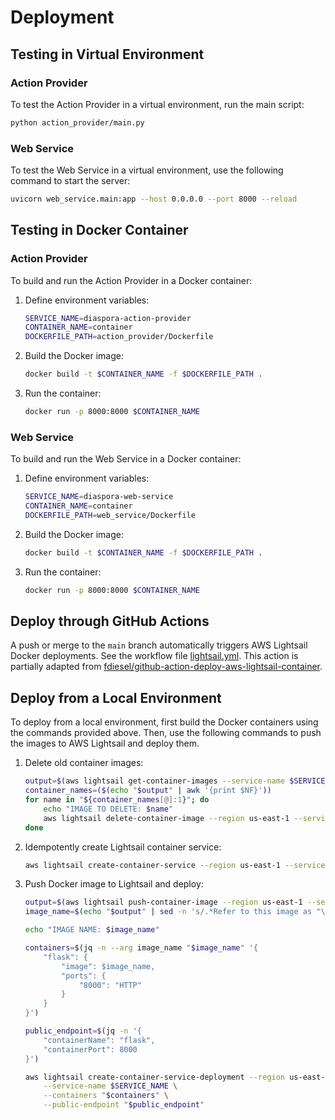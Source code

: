 # Deployment

## Testing in Virtual Environment

### Action Provider

To test the Action Provider in a virtual environment, run the main script:

```bash
python action_provider/main.py
```

### Web Service

To test the Web Service in a virtual environment, use the following command to start the server:

```bash
uvicorn web_service.main:app --host 0.0.0.0 --port 8000 --reload
```

## Testing in Docker Container

### Action Provider

To build and run the Action Provider in a Docker container:

1. Define environment variables:

    ```bash
    SERVICE_NAME=diaspora-action-provider
    CONTAINER_NAME=container
    DOCKERFILE_PATH=action_provider/Dockerfile
    ```

2. Build the Docker image:

    ```bash
    docker build -t $CONTAINER_NAME -f $DOCKERFILE_PATH .
    ```

3. Run the container:

    ```bash
    docker run -p 8000:8000 $CONTAINER_NAME
    ```

### Web Service

To build and run the Web Service in a Docker container:

1. Define environment variables:

    ```bash
    SERVICE_NAME=diaspora-web-service
    CONTAINER_NAME=container
    DOCKERFILE_PATH=web_service/Dockerfile
    ```

2. Build the Docker image:

    ```bash
    docker build -t $CONTAINER_NAME -f $DOCKERFILE_PATH .
    ```

3. Run the container:

    ```bash
    docker run -p 8000:8000 $CONTAINER_NAME
    ```

## Deploy through GitHub Actions

A push or merge to the `main` branch automatically triggers AWS Lightsail Docker deployments. See the workflow file [lightsail.yml](https://github.com/haochenpan/diaspora-service/blob/main/.github/workflows/lightsail.yml). This action is partially adapted from [fdiesel/github-action-deploy-aws-lightsail-container](https://github.com/fdiesel/github-action-deploy-aws-lightsail-container).

## Deploy from a Local Environment

To deploy from a local environment, first build the Docker containers using the commands provided above. Then, use the following commands to push the images to AWS Lightsail and deploy them.

1. Delete old container images:

    ```bash
    output=$(aws lightsail get-container-images --service-name $SERVICE_NAME --no-paginate --output text)
    container_names=($(echo "$output" | awk '{print $NF}'))
    for name in "${container_names[@]:1}"; do
        echo "IMAGE TO DELETE: $name"
        aws lightsail delete-container-image --region us-east-1 --service-name $SERVICE_NAME --image "$name" || true
    done
    ```

2. Idempotently create Lightsail container service:

    ```bash
    aws lightsail create-container-service --region us-east-1 --service-name $SERVICE_NAME --power small --scale 1 || true
    ```

3. Push Docker image to Lightsail and deploy:

    ```bash
    output=$(aws lightsail push-container-image --region us-east-1 --service-name $SERVICE_NAME --label $CONTAINER_NAME --image $CONTAINER_NAME)
    image_name=$(echo "$output" | sed -n 's/.*Refer to this image as "\(.*\)" in deployments.*/\1/p')

    echo "IMAGE NAME: $image_name"

    containers=$(jq -n --arg image_name "$image_name" '{
        "flask": {
            "image": $image_name,
            "ports": {
                "8000": "HTTP"
            }
        }
    }')

    public_endpoint=$(jq -n '{
        "containerName": "flask",
        "containerPort": 8000
    }')

    aws lightsail create-container-service-deployment --region us-east-1 \
        --service-name $SERVICE_NAME \
        --containers "$containers" \
        --public-endpoint "$public_endpoint"
    ```
